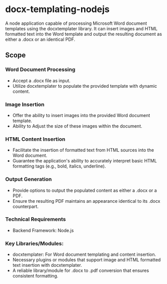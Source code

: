 # docx-templating-nodejs
A node application capable of processing Microsoft Word document templates using the docxtemplater library. It can insert images and HTML formatted text into the Word template and output the resulting document as either a .docx or an identical PDF.
## Scope
### Word Document Processing
- Accept a .docx file as input.
- Utilize docxtemplater to populate the provided template with dynamic content.
### Image Insertion
- Offer the ability to insert images into the provided Word document template.
- Ability to Adjust the size of these images within the document.
### HTML Content Insertion
- Facilitate the insertion of formatted text from HTML sources into the Word document.
- Guarantee the application's ability to accurately interpret basic HTML formatting tags (e.g., bold, italics, underline).
### Output Generation
- Provide options to output the populated content as either a .docx or a PDF.
- Ensure the resulting PDF maintains an appearance identical to its .docx counterpart.
### Technical Requirements
- Backend Framework: Node.js
### Key Libraries/Modules:
- docxtemplater: For Word document templating and content insertion.
- Necessary plugins or modules that support image and HTML formatted text insertion with docxtemplater.
- A reliable library/module for .docx to .pdf conversion that ensures consistent formatting. 